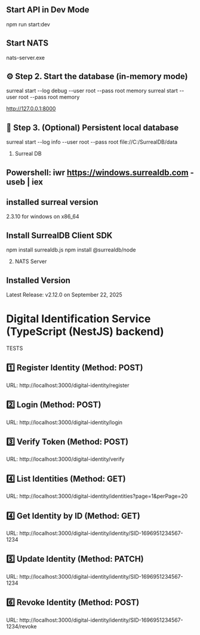 ## Start API in Dev Mode 
npm run start:dev

##  Start NATS
nats-server.exe

## ⚙️ Step 2. Start the database (in-memory mode)
surreal start --log debug --user root --pass root memory
surreal start --user root --pass root memory

http://127.0.0.1:8000

## 💾 Step 3. (Optional) Persistent local database
surreal start --log info --user root --pass root file://C:/SurrealDB/data





<!-- DIGITAL IDENTITY API DEPENDANCIES -->

1. Surreal DB
## Powershell: iwr https://windows.surrealdb.com -useb | iex
## installed surreal version
2.3.10 for windows on x86_64

## Install SurrealDB Client SDK
npm install surrealdb.js
npm install @surrealdb/node

2. NATS Server 
## Installed Version
Latest Release: v2.12.0 on September 22, 2025

























<!-- 


[3:25:02 PM] File change detected. Starting incremental compilation...

[3:25:05 PM] Found 0 errors. Watching for file changes.

[Nest] 10016  - 10/10/2025, 3:25:13 PM     LOG [NestFactory] Starting Nest application...
[Nest] 10016  - 10/10/2025, 3:25:13 PM     LOG [InstanceLoader] AppModule dependencies initialized +50ms
[Nest] 10016  - 10/10/2025, 3:25:13 PM     LOG [InstanceLoader] ClientsModule dependencies initialized +1ms
[Nest] 10016  - 10/10/2025, 3:25:13 PM     LOG [InstanceLoader] DigitalIdentityModule dependencies initialized +3ms
🔗 NATS microservice configured with servers: [ 'nats://localhost:4222' ]
🧠 gRPC microservice configured at: 0.0.0.0:50051
✅ SurrealDB initialized
[Nest] 10016  - 10/10/2025, 3:25:14 PM     LOG [NestMicroservice] Nest microservice successfully started +1054ms
(node:10016) DeprecationWarning: Calling start() is no longer necessary. It can be safely omitted.
(Use `node --trace-deprecation ...` to show where the warning was created)
[Nest] 10016  - 10/10/2025, 3:25:14 PM     LOG [NestMicroservice] Nest microservice successfully started +29ms
[Nest] 10016  - 10/10/2025, 3:25:14 PM     LOG [RoutesResolver] DigitalIdentityController {/digital-identity}: +10ms
[Nest] 10016  - 10/10/2025, 3:25:14 PM     LOG [RouterExplorer] Mapped {/digital-identity/register, POST} route +16ms
[Nest] 10016  - 10/10/2025, 3:25:14 PM     LOG [RouterExplorer] Mapped {/digital-identity/login, POST} route +5ms
[Nest] 10016  - 10/10/2025, 3:25:14 PM     LOG [RouterExplorer] Mapped {/digital-identity/verify, POST} route +4ms
[Nest] 10016  - 10/10/2025, 3:25:14 PM     LOG [RouterExplorer] Mapped {/digital-identity/identity/:id, GET} route +8ms
[Nest] 10016  - 10/10/2025, 3:25:14 PM     LOG [RouterExplorer] Mapped {/digital-identity/identity/national/:nid, GET} route +6ms
[Nest] 10016  - 10/10/2025, 3:25:14 PM     LOG [RouterExplorer] Mapped {/digital-identity/identity/:id, PATCH} route +4ms
[Nest] 10016  - 10/10/2025, 3:25:14 PM     LOG [RouterExplorer] Mapped {/digital-identity/identity/:id/revoke, POST} route +5ms
[Nest] 10016  - 10/10/2025, 3:25:14 PM     LOG [RouterExplorer] Mapped {/digital-identity/identities, GET} route +4ms
[Nest] 10016  - 10/10/2025, 3:25:14 PM     LOG [RoutesResolver] DigitalIdentityGrpcController {/}: +1ms
✅ SurrealDB initialized
[Nest] 10016  - 10/10/2025, 3:25:15 PM     LOG [NestApplication] Nest application successfully started +156ms
🛰️ SDIP NestJS microservice running on http://localhost:3000


 -->





# Digital Identification Service  (TypeScript (NestJS) backend)


TESTS
## 1️⃣ Register Identity (Method: POST)
URL: http://localhost:3000/digital-identity/register <!--   SUCCESS -->


## 2️⃣ Login (Method: POST)
URL: http://localhost:3000/digital-identity/login <!--   SUCCESS -->


## 3️⃣ Verify Token (Method: POST)
URL: http://localhost:3000/digital-identity/verify <!--   SUCCESS -->

## 4️⃣ List Identities (Method: GET)
URL: http://localhost:3000/digital-identity/identities?page=1&perPage=20 <!--  SUCCESS -->


## 4️⃣ Get Identity by ID (Method: GET)
URL: http://localhost:3000/digital-identity/identity/SID-1696951234567-1234  <!--  NOT SUCCESS -->


## 5️⃣ Update Identity  (Method: PATCH)
URL: http://localhost:3000/digital-identity/identity/SID-1696951234567-1234  <!--  NOT SUCCESS -->


## 6️⃣ Revoke Identity (Method: POST)
URL: http://localhost:3000/digital-identity/identity/SID-1696951234567-1234/revoke <!--  NOT SUCCESS -->







